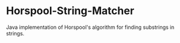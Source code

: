# Horspool-String-Matcher
Java implementation of Horspool's algorithm for finding substrings in strings.

